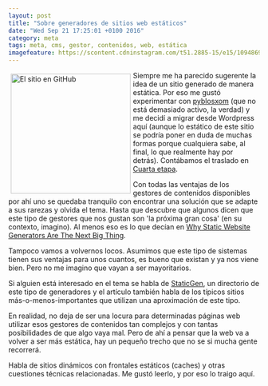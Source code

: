 ```yaml
---
layout: post
title: "Sobre generadores de sitios web estáticos"
date: "Wed Sep 21 17:25:01 +0100 2016"
category: meta
tags: meta, cms, gestor, contenidos, web, estática
imagefeature: https://scontent.cdninstagram.com/t51.2885-15/e15/10948691_910688058976573_568973005_n.jpg 
---
```




<a href="https://www.instagram.com/p/ymJHX1QB4e/" title="El sitio en GitHub"><img src="https://scontent.cdninstagram.com/t51.2885-15/e15/10948691_910688058976573_568973005_n.jpg" width="240"  alt="El sitio en GitHub" style="float:left; margin:5px"></a>
Siempre me ha parecido sugerente la idea de un sitio generado de manera estática. Por eso me gustó experimentar con [pyblosxom](https://pyblosxom.github.io/) (que no está demasiado activo, la verdad) y me decidí a migrar desde Wordpress aquí (aunque lo estático de este sitio se podría poner en duda de muchas formas porque cualquiera sabe, al final, lo que realmente hay por detrás). Contábamos el traslado en [Cuarta etapa](http://fernand0.github.io/Cuarta-Etapa/).

Con todas las ventajas de los gestores de contenidos disponibles por ahí uno se quedaba tranquilo con encontrar una solución que se adapte a sus rarezas y olvida el tema. Hasta que descubre que algunos dicen que este tipo de gestores que nos gustan son 'la próxima gran cosa' (en su contexto, imagino). Al menos eso es lo que decían en [Why Static Website Generators Are The Next Big Thing](https://www.smashingmagazine.com/2015/11/modern-static-website-generators-next-big-thing/).

Tampoco vamos a volvernos locos. Asumimos que este tipo de sistemas tienen sus ventajas para unos cuantos, es bueno que existan y ya nos viene bien. Pero no me imagino que vayan a ser mayoritarios.

Si alguien está interesado en el tema se habla de [StaticGen](https://www.staticgen.com/), un directorio de este tipo de generadores y el artículo también habla de los típicos sitios más-o-menos-importantes que utilizan una aproximación de este tipo.

En realidad, no deja de ser una locura para determinadas páginas web utilizar esos gestores de contenidos tan complejos y con tantas posibilidades de que algo vaya mal. Pero de ahí a pensar que la web va a volver a ser más estática, hay un pequeño trecho que no se si mucha gente recorrerá.

Habla de sitios dinámicos con frontales estáticos (caches) y otras cuestiones técnicas relacionadas. Me gustó leerlo, y por eso lo traigo aquí.
